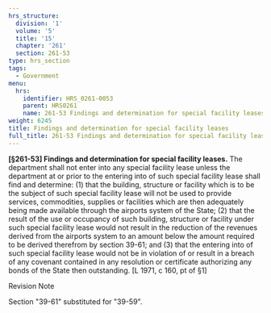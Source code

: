 ```yaml
---
hrs_structure:
  division: '1'
  volume: '5'
  title: '15'
  chapter: '261'
  section: 261-53
type: hrs_section
tags:
  - Government
menu:
  hrs:
    identifier: HRS_0261-0053
    parent: HRS0261
    name: 261-53 Findings and determination for special facility leases
weight: 6245
title: Findings and determination for special facility leases
full_title: 261-53 Findings and determination for special facility leases
---
```

**[§261-53] Findings and determination for special facility leases.** The department shall not enter into any special facility lease unless the department at or prior to the entering into of such special facility lease shall find and determine: (1) that the building, structure or facility which is to be the subject of such special facility lease will not be used to provide services, commodities, supplies or facilities which are then adequately being made available through the airports system of the State; (2) that the result of the use or occupancy of such building, structure or facility under such special facility lease would not result in the reduction of the revenues derived from the airports system to an amount below the amount required to be derived therefrom by section 39-61; and (3) that the entering into of such special facility lease would not be in violation of or result in a breach of any covenant contained in any resolution or certificate authorizing any bonds of the State then outstanding. [L 1971, c 160, pt of §1]

Revision Note

Section "39-61" substituted for "39-59".